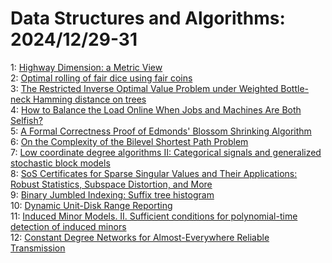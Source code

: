 # Data Structures and Algorithms: 2024/12/29-31  
1: [Highway Dimension: a Metric View](https://doi.org/10.48550/arXiv.2412.20490)  
2: [Optimal rolling of fair dice using fair coins](https://doi.org/10.48550/arXiv.2412.20700)  
3: [The Restricted Inverse Optimal Value Problem under Weighted Bottle-neck  Hamming distance on trees](https://doi.org/10.48550/arXiv.2412.20703)  
4: [How to Balance the Load Online When Jobs and Machines Are Both Selfish?](https://doi.org/10.48550/arXiv.2412.20711)  
5: [A Formal Correctness Proof of Edmonds' Blossom Shrinking Algorithm](https://doi.org/10.48550/arXiv.2412.20878)  
6: [On the Complexity of the Bilevel Shortest Path Problem](https://doi.org/10.48550/arXiv.2412.21134)  
7: [Low coordinate degree algorithms II: Categorical signals and generalized  stochastic block models](https://doi.org/10.48550/arXiv.2412.21155)  
8: [SoS Certificates for Sparse Singular Values and Their Applications:  Robust Statistics, Subspace Distortion, and More](https://doi.org/10.48550/arXiv.2412.21203)  
9: [Binary Jumbled Indexing: Suffix tree histogram](https://doi.org/10.48550/arXiv.2501.00111)  
10: [Dynamic Unit-Disk Range Reporting](https://doi.org/10.48550/arXiv.2501.00120)  
11: [Induced Minor Models. II. Sufficient conditions for polynomial-time detection of induced minors](https://doi.org/10.48550/arXiv.2501.00161)  
12: [Constant Degree Networks for Almost-Everywhere Reliable Transmission](https://doi.org/10.48550/arXiv.2501.00337)  
